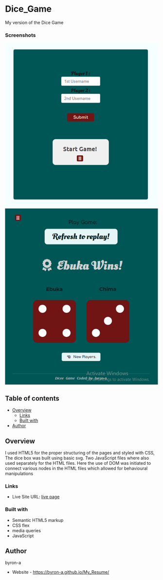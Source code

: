 # Dice_Game
My version of the Dice Game

### Screenshots
![](./setPlayers.png)
![](./diceRoll.png)

## Table of contents

- [Overview](#overview)
  - [Links](#links)
  - [Built with](#built-with)
- [Author](#author)

## Overview
I used HTML5 for the proper structuring of the pages and styled with CSS,
The dice box was built using basic svg.
Two JavaScript files where also used separately for the HTML files.
Here the use of DOM was initiated to connect various nodes in the HTML files which allowed for behavioural manipulations

### Links
- Live Site URL: [live page](https://byron-a.github.io/Dice_Game/)

### Built with

- Semantic HTML5 markup
- CSS flex
- media queries
- JavaScript


## Author
byron-a
- Website - https://byron-a.github.io/My_Resume/

